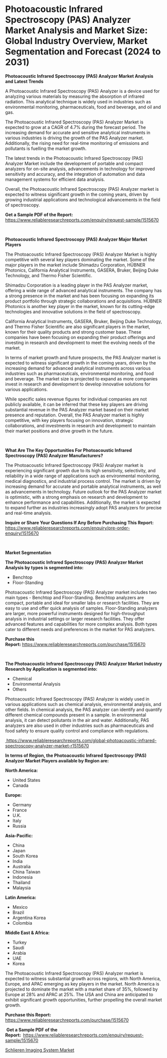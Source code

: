 <p><h1>Photoacoustic Infrared Spectroscopy (PAS) Analyzer Market Analysis and Market Size: Global Industry Overview, Market Segmentation and Forecast (2024 to 2031)</h1></p><p><strong>Photoacoustic Infrared Spectroscopy (PAS) Analyzer Market Analysis and Latest Trends</strong></p>
<p><p>A Photoacoustic Infrared Spectroscopy (PAS) Analyzer is a device used for analyzing various materials by measuring the absorption of infrared radiation. This analytical technique is widely used in industries such as environmental monitoring, pharmaceuticals, food and beverage, and oil and gas.</p><p>The Photoacoustic Infrared Spectroscopy (PAS) Analyzer Market is expected to grow at a CAGR of 4.7% during the forecast period. The increasing demand for accurate and sensitive analytical instruments in various industries is driving the growth of the PAS Analyzer market. Additionally, the rising need for real-time monitoring of emissions and pollutants is fuelling the market growth.</p><p>The latest trends in the Photoacoustic Infrared Spectroscopy (PAS) Analyzer Market include the development of portable and compact analyzers for on-site analysis, advancements in technology for improved sensitivity and accuracy, and the integration of automation and data management systems for efficient data analysis.</p><p>Overall, the Photoacoustic Infrared Spectroscopy (PAS) Analyzer market is expected to witness significant growth in the coming years, driven by growing industrial applications and technological advancements in the field of spectroscopy.</p></p>
<p><strong>Get a Sample PDF of the Report:&nbsp;</strong> <a href="https://www.reliableresearchreports.com/enquiry/request-sample/1515670">https://www.reliableresearchreports.com/enquiry/request-sample/1515670</a></p>
<p>&nbsp;</p>
<p><strong>Photoacoustic Infrared Spectroscopy (PAS) Analyzer Major Market Players</strong></p>
<p><p>The Photoacoustic Infrared Spectroscopy (PAS) Analyzer Market is highly competitive with several key players dominating the market. Some of the major players in the market include Shimadzu Corporation, HÜBNER Photonics, California Analytical Instruments, GASERA, Bruker, Beijing Duke Technology, and Thermo Fisher Scientific.</p><p>Shimadzu Corporation is a leading player in the PAS Analyzer market, offering a wide range of advanced analytical instruments. The company has a strong presence in the market and has been focusing on expanding its product portfolio through strategic collaborations and acquisitions. HÜBNER Photonics is another key player in the market, known for its cutting-edge technologies and innovative solutions in the field of spectroscopy.</p><p>California Analytical Instruments, GASERA, Bruker, Beijing Duke Technology, and Thermo Fisher Scientific are also significant players in the market, known for their quality products and strong customer base. These companies have been focusing on expanding their product offerings and investing in research and development to meet the evolving needs of the market.</p><p>In terms of market growth and future prospects, the PAS Analyzer market is expected to witness significant growth in the coming years, driven by the increasing demand for advanced analytical instruments across various industries such as pharmaceuticals, environmental monitoring, and food and beverage. The market size is projected to expand as more companies invest in research and development to develop innovative solutions for various applications.</p><p>While specific sales revenue figures for individual companies are not publicly available, it can be inferred that these key players are driving substantial revenue in the PAS Analyzer market based on their market presence and reputation. Overall, the PAS Analyzer market is highly competitive, with key players focusing on innovation, strategic collaborations, and investments in research and development to maintain their market positions and drive growth in the future.</p></p>
<p>&nbsp;</p>
<p><strong>What Are The Key Opportunities For Photoacoustic Infrared Spectroscopy (PAS) Analyzer Manufacturers?</strong></p>
<p><p>The Photoacoustic Infrared Spectroscopy (PAS) Analyzer market is experiencing significant growth due to its high sensitivity, selectivity, and reliability in a wide range of applications such as environmental monitoring, medical diagnostics, and industrial process control. The market is driven by increasing demand for accurate and portable analytical instruments, as well as advancements in technology. Future outlook for the PAS Analyzer market is optimistic, with a strong emphasis on research and development to enhance performance and capabilities. Additionally, the market is expected to expand further as industries increasingly adopt PAS analyzers for precise and real-time analysis.</p></p>
<p><strong>Inquire or Share Your Questions If Any Before Purchasing This Report:</strong> <a href="https://www.reliableresearchreports.com/enquiry/pre-order-enquiry/1515670">https://www.reliableresearchreports.com/enquiry/pre-order-enquiry/1515670</a></p>
<p>&nbsp;</p>
<p><strong>Market Segmentation</strong></p>
<p><strong>The Photoacoustic Infrared Spectroscopy (PAS) Analyzer Market Analysis by types is segmented into:</strong></p>
<p><ul><li>Benchtop</li><li>Floor-Standing</li></ul></p>
<p><p>Photoacoustic Infrared Spectroscopy (PAS) Analyzer market includes two main types - Benchtop and Floor-Standing. Benchtop analyzers are compact, portable and ideal for smaller labs or research facilities. They are easy to use and offer quick analysis of samples. Floor-Standing analyzers are larger, more powerful instruments designed for high-throughput analysis in industrial settings or larger research facilities. They offer advanced features and capabilities for more complex analysis. Both types cater to different needs and preferences in the market for PAS analyzers.</p></p>
<p><strong>Purchase this Report:&nbsp;</strong><a href="https://www.reliableresearchreports.com/purchase/1515670">https://www.reliableresearchreports.com/purchase/1515670</a></p>
<p>&nbsp;</p>
<p><strong>The Photoacoustic Infrared Spectroscopy (PAS) Analyzer Market Industry Research by Application is segmented into:</strong></p>
<p><ul><li>Chemical</li><li>Environmental Analysis</li><li>Others</li></ul></p>
<p><p>Photoacoustic Infrared Spectroscopy (PAS) Analyzer is widely used in various applications such as chemical analysis, environmental analysis, and other fields. In chemical analysis, the PAS analyzer can identify and quantify different chemical compounds present in a sample. In environmental analysis, it can detect pollutants in the air and water. Additionally, PAS analyzers are also used in other industries such as pharmaceuticals and food safety to ensure quality control and compliance with regulations.</p></p>
<p><a href="https://www.reliableresearchreports.com/global-photoacoustic-infrared-spectroscopy-analyzer-market-r1515670">&nbsp;https://www.reliableresearchreports.com/global-photoacoustic-infrared-spectroscopy-analyzer-market-r1515670</a></p>
<p><strong>In terms of Region, the Photoacoustic Infrared Spectroscopy (PAS) Analyzer Market Players available by Region are:</strong></p>
<p>
    <p> <strong> North America: </strong>
        <ul>
            <li>United States</li>
            <li>Canada</li>
        </ul>
        </p> 
    <p> <strong> Europe: </strong>
        <ul>
            <li>Germany</li>
            <li>France</li>
            <li>U.K.</li>
            <li>Italy</li>
            <li>Russia</li>
        </ul>
        </p> 
    <p> <strong> Asia-Pacific: </strong>
        <ul>
            <li>China</li>
            <li>Japan</li>
            <li>South Korea</li>
            <li>India</li>
            <li>Australia</li>
            <li>China Taiwan</li>
            <li>Indonesia</li>
            <li>Thailand</li>
            <li>Malaysia</li>
        </ul>
        </p> 
    <p> <strong> Latin America: </strong>
        <ul>
            <li>Mexico</li>
            <li>Brazil</li>
            <li>Argentina Korea</li>
            <li>Colombia</li>
        </ul>
        </p> 
    <p> <strong> Middle East & Africa: </strong>
        <ul>
            <li>Turkey</li>
            <li>Saudi</li>
            <li>Arabia</li>
            <li>UAE</li>
            <li>Korea</li>
        </ul>
    </p>
    </p>
<p><p>The Photoacoustic Infrared Spectroscopy (PAS) Analyzer market is expected to witness substantial growth across regions, with North America, Europe, and APAC emerging as key players in the market. North America is projected to dominate the market with a market share of 35%, followed by Europe at 28% and APAC at 25%. The USA and China are anticipated to exhibit significant growth opportunities, further propelling the overall market growth.</p></p>
<p><strong>Purchase this Report: </strong><a href="https://www.reliableresearchreports.com/purchase/1515670">https://www.reliableresearchreports.com/purchase/1515670</a></p>
<p>&nbsp;<strong>Get a Sample PDF of the Report:&nbsp;&nbsp;</strong><a href="https://www.reliableresearchreports.com/enquiry/request-sample/1515670">https://www.reliableresearchreports.com/enquiry/request-sample/1515670</a></p>
<p><strong></strong></p>
<p><p><a href="https://github.com/huqhwmcs55/Market-Research-Report-List-1/blob/main/schlieren-imaging-system-market.md">Schlieren Imaging System Market</a></p></p>